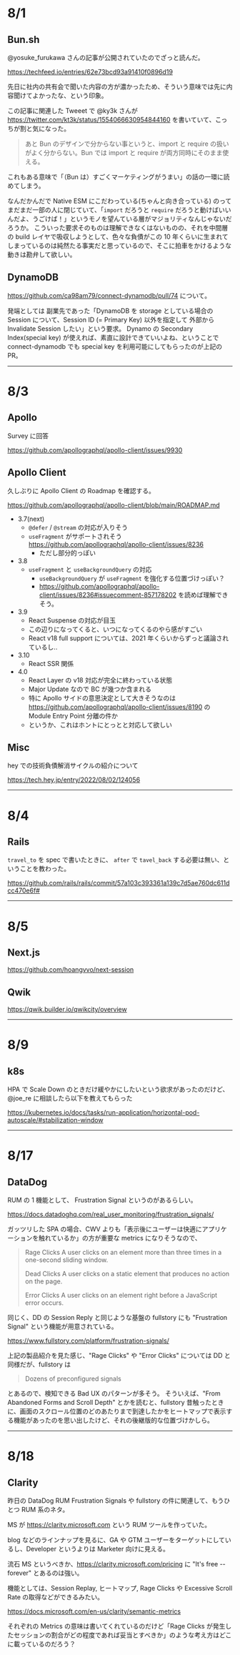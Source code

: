 # 8/1

## Bun.sh

@yosuke_furukawa さんの記事が公開されていたのでざっと読んだ。

https://techfeed.io/entries/62e73bcd93a91410f0896d19

先日に社内の共有会で聞いた内容の方が濃かったため、そういう意味では先に内容聞けてよかったな、という印象。

この記事に関連した Tweeet で @ky3k さんが https://twitter.com/kt3k/status/1554066630954844160 を書いていて、こっちが割と気になった。

> あと Bun のデザインで分からない事というと、import と require の扱いがよく分からない。Bun では import と require が両方同時にそのまま使える。

これもある意味で「（Bun は）すごくマーケティングがうまい」の話の一環に読めてしまう。

なんだかんだで Native ESM にこだわっている(ちゃんと向き合っている) のってまだまだ一部の人に閉じていて、「`import` だろうと `require` だろうと動けばいいんだよ、うごけば！」というモノを望んている層がマジョリティなんじゃないだろうか。
こういった要求そのものは理解できなくはないものの、それを中間層の build レイヤで吸収しようとして、色々な負債がこの 10 年くらいに生まれてしまっているのは純然たる事実だと思っているので、そこに拍車をかけるような動きは勘弁して欲しい。

## DynamoDB

https://github.com/ca98am79/connect-dynamodb/pull/74 について。

発端としては 副業先であった「DynamoDB を storage としている場合の Session について、Session ID (= Primary Key) 以外を指定して 外部から Invalidate Session したい」という要求。
Dynamo の Secondary Index(special key) が使えれば、素直に設計できていいよね、ということで connect-dynamodb でも special key を利用可能にしてもらったのが上記の PR。

---

# 8/3

## Apollo

Survey に回答

https://github.com/apollographql/apollo-client/issues/9930

## Apollo Client

久しぶりに Apollo Client の Roadmap を確認する。

https://github.com/apollographql/apollo-client/blob/main/ROADMAP.md

- 3.7(next)
  - `@defer` / `@stream` の対応が入りそう
  - `useFragment` がサポートされそう https://github.com/apollographql/apollo-client/issues/8236
    - ただし部分的っぽい
- 3.8
  - `useFragment` と `useBackgroundQuery` の対応
    - `useBackgroundQuery` が `useFragment` を強化する位置づけっぽい？
    - https://github.com/apollographql/apollo-client/issues/8236#issuecomment-857178202 を読めば理解できそう。
- 3.9
  - React Suspense の対応が目玉
  - この辺りになってくると、いつになってくるのやら感がすごい
  - React v18 full support については、2021 年くらいからずっと議論されているし..
- 3.10
  - React SSR 関係
- 4.0
  - React Layer の v18 対応が完全に終わっている状態
  - Major Update なので BC が幾つか含まれる
  - 特に Apollo サイドの意思決定として大きそうなのは https://github.com/apollographql/apollo-client/issues/8190 の Module Entry Point 分離の件か
  - というか、これはホントにとっとと対応して欲しい

## Misc

hey での技術負債解消サイクルの紹介について

https://tech.hey.jp/entry/2022/08/02/124056

---

# 8/4

## Rails

`travel_to` を spec で書いたときに、 `after` で `tavel_back` する必要は無い、ということを教わった。

https://github.com/rails/rails/commit/57a103c393361a139c7d5ae760dc611dcc470e6f#

---

# 8/5

## Next.js

https://github.com/hoangvvo/next-session

## Qwik

https://qwik.builder.io/qwikcity/overview

---

# 8/9

## k8s

HPA で Scale Down のときだけ緩やかにしたいという欲求があったのだけど、 @joe_re に相談したら以下を教えてもらった

https://kubernetes.io/docs/tasks/run-application/horizontal-pod-autoscale/#stabilization-window

---

# 8/17

## DataDog

RUM の 1 機能として、 Frustration Signal というのがあるらしい。

https://docs.datadoghq.com/real_user_monitoring/frustration_signals/

ガッツリした SPA の場合、CWV よりも「表示後にユーザーは快適にアプリケーションを触れているか」の方が重要な metrics になりそうなので、

> Rage Clicks
> A user clicks on an element more than three times in a one-second sliding window.
>
> Dead Clicks
> A user clicks on a static element that produces no action on the page.
>
> Error Clicks
> A user clicks on an element right before a JavaScript error occurs.

同じく、DD の Session Reply と同じような基盤の fullstory にも "Frustration Signal" という機能が用意されている。

https://www.fullstory.com/platform/frustration-signals/

上記の製品紹介を見た感じ、"Rage Clicks" や "Error Clicks" については DD と同様だが、fullstory は

> Dozens of preconfigured signals

とあるので、検知できる Bad UX のパターンが多そう。
そういえば、"From Abandoned Forms and Scroll Depth" とかを読むと、fullstory 昔触ったときに、画面のスクロール位置のどのあたりまで到達したかをヒートマップで表示する機能があったのを思い出したけど、それの後継版的な位置づけかしら。

---

# 8/18

## Clarity

昨日の DataDog RUM Frustration Signals や fullstory の件に関連して、もうひとつ RUM 系のネタ。

MS が https://clarity.microsoft.com という RUM ツールを作っていた。

blog などのラインナップを見るに、GA や GTM ユーザーをターゲットにしているし、Developer というよりは Marketer 向けに見える。

流石 MS というべきか、https://clarity.microsoft.com/pricing に "It's free -- forever" とあるのは強い。

機能としては、Session Replay, ヒートマップ, Rage Clicks や Excessive Scroll Rate の取得などができるみたい。

https://docs.microsoft.com/en-us/clarity/semantic-metrics

それぞれの Metrics の意味は書いてくれているのだけど「Rage Clicks が発生したセッションの割合がどの程度であれば妥当とすべきか」のような考え方はどこに載っているのだろう？
